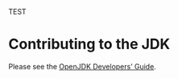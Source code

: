 TEST
# Contributing to the JDK

Please see the [OpenJDK Developers’ Guide](https://openjdk.org/guide/).
